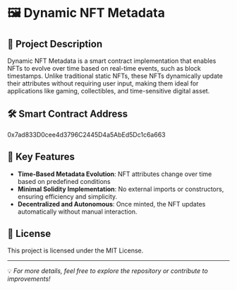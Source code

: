 # 🖼️ Dynamic NFT Metadata  

## 📌 Project Description  
Dynamic NFT Metadata is a smart contract implementation that enables NFTs to evolve over time based on real-time events, such as block timestamps. Unlike traditional static NFTs, these NFTs dynamically update their attributes without requiring user input, making them ideal for applications like gaming, collectibles, and time-sensitive digital asset.  

  

## 🛠️ Smart Contract Address  
0x7ad833D0cee4d3796C2445D4a5AbEd5Dc1c6a663


## 🚀 Key Features  
- **Time-Based Metadata Evolution**: NFT attributes change over time based on predefined conditions 
- **Minimal Solidity Implementation**: No external imports or constructors, ensuring efficiency and simplicity.  
- **Decentralized and Autonomous**: Once minted, the NFT updates automatically without manual interaction.  

## 📜 License  
This project is licensed under the MIT License.  

---
💡 *For more details, feel free to explore the repository or contribute to improvements!*  
